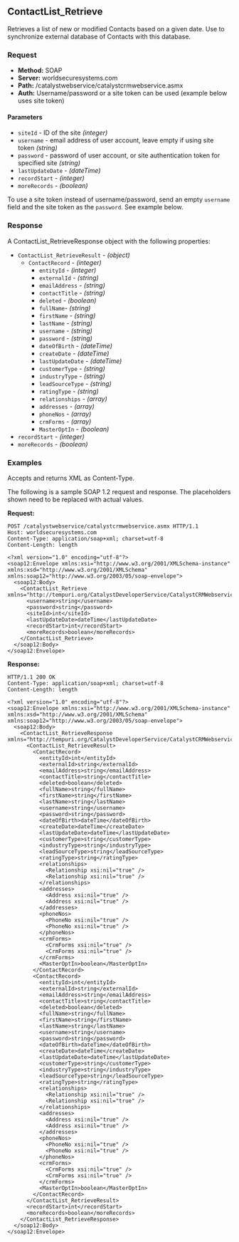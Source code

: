 ## ContactList_Retrieve

Retrieves a list of new or modified Contacts based on a given date. Use to synchronize external database of Contacts with this database.

### Request

* **Method:** SOAP
* **Server:** worldsecuresystems.com
* **Path:** /catalystwebservice/catalystcrmwebservice.asmx
* **Auth:** Username/password or a site token can be used (example below uses site token)

#### Parameters

* `siteId` - ID of the site *(integer)*
* `username` - email address of user account, leave empty if using site token *(string)*
* `password` - password of user account, or site authentication token for specified site *(string)*
* `lastUpdateDate` - *(dateTime)*
* `recordStart` - *(integer)*
* `moreRecords` - *(boolean)*

To use a site token instead of username/password, send an empty `username` field and the site token as the `password`. See example below.

### Response

A ContactList_RetrieveResponse object with the following properties:

* `ContactList_RetrieveResult` - *(object)*
  * `ContactRecord` - *(integer)*
	* `entityId` - *(integer)*
    * `externalId` - *(string)*
    * `emailAddress` - *(string)*
    * `contactTitle` - *(string)*
    * `deleted` - *(boolean)*
    * `fullName`- *(string)*
    * `firstName` - *(string)*
    * `lastName` - *(string)*
    * `username` - *(string)*
    * `password` - *(string)*
    * `dateOfBirth` - *(dateTime)*
    * `createDate` - *(dateTime)*
    * `lastUpdateDate` - *(dateTime)*
    * `customerType` - *(string)*
    * `industryType` - *(string)*
    * `leadSourceType` - *(string)*
    * `ratingType` - *(string)*
    * `relationships` - *(array)*
    * `addresses` - *(array)*
    * `phoneNos` - *(array)*
    * `crmForms` - *(array)*    
    * `MasterOptIn` - *(boolean)* 
* `recordStart` - *(integer)* 
* `moreRecords` - *(boolean)* 
 

### Examples

Accepts and returns XML as Content-Type. 

The following is a sample SOAP 1.2 request and response. The placeholders shown need to be replaced with actual values.

**Request:**
~~~
POST /catalystwebservice/catalystcrmwebservice.asmx HTTP/1.1
Host: worldsecuresystems.com
Content-Type: application/soap+xml; charset=utf-8
Content-Length: length

<?xml version="1.0" encoding="utf-8"?>
<soap12:Envelope xmlns:xsi="http://www.w3.org/2001/XMLSchema-instance" xmlns:xsd="http://www.w3.org/2001/XMLSchema" xmlns:soap12="http://www.w3.org/2003/05/soap-envelope">
  <soap12:Body>
    <ContactList_Retrieve xmlns="http://tempuri.org/CatalystDeveloperService/CatalystCRMWebservice">
      <username>string</username>
      <password>string</password>
      <siteId>int</siteId>
      <lastUpdateDate>dateTime</lastUpdateDate>
      <recordStart>int</recordStart>
      <moreRecords>boolean</moreRecords>
    </ContactList_Retrieve>
  </soap12:Body>
</soap12:Envelope>
~~~

**Response:**
~~~
HTTP/1.1 200 OK
Content-Type: application/soap+xml; charset=utf-8
Content-Length: length

<?xml version="1.0" encoding="utf-8"?>
<soap12:Envelope xmlns:xsi="http://www.w3.org/2001/XMLSchema-instance" xmlns:xsd="http://www.w3.org/2001/XMLSchema" xmlns:soap12="http://www.w3.org/2003/05/soap-envelope">
  <soap12:Body>
    <ContactList_RetrieveResponse xmlns="http://tempuri.org/CatalystDeveloperService/CatalystCRMWebservice">
      <ContactList_RetrieveResult>
        <ContactRecord>
          <entityId>int</entityId>
          <externalId>string</externalId>
          <emailAddress>string</emailAddress>
          <contactTitle>string</contactTitle>
          <deleted>boolean</deleted>
          <fullName>string</fullName>
          <firstName>string</firstName>
          <lastName>string</lastName>
          <username>string</username>
          <password>string</password>
          <dateOfBirth>dateTime</dateOfBirth>
          <createDate>dateTime</createDate>
          <lastUpdateDate>dateTime</lastUpdateDate>
          <customerType>string</customerType>
          <industryType>string</industryType>
          <leadSourceType>string</leadSourceType>
          <ratingType>string</ratingType>
          <relationships>
            <Relationship xsi:nil="true" />
            <Relationship xsi:nil="true" />
          </relationships>
          <addresses>
            <Address xsi:nil="true" />
            <Address xsi:nil="true" />
          </addresses>
          <phoneNos>
            <PhoneNo xsi:nil="true" />
            <PhoneNo xsi:nil="true" />
          </phoneNos>
          <crmForms>
            <CrmForms xsi:nil="true" />
            <CrmForms xsi:nil="true" />
          </crmForms>
          <MasterOptIn>boolean</MasterOptIn>
        </ContactRecord>
        <ContactRecord>
          <entityId>int</entityId>
          <externalId>string</externalId>
          <emailAddress>string</emailAddress>
          <contactTitle>string</contactTitle>
          <deleted>boolean</deleted>
          <fullName>string</fullName>
          <firstName>string</firstName>
          <lastName>string</lastName>
          <username>string</username>
          <password>string</password>
          <dateOfBirth>dateTime</dateOfBirth>
          <createDate>dateTime</createDate>
          <lastUpdateDate>dateTime</lastUpdateDate>
          <customerType>string</customerType>
          <industryType>string</industryType>
          <leadSourceType>string</leadSourceType>
          <ratingType>string</ratingType>
          <relationships>
            <Relationship xsi:nil="true" />
            <Relationship xsi:nil="true" />
          </relationships>
          <addresses>
            <Address xsi:nil="true" />
            <Address xsi:nil="true" />
          </addresses>
          <phoneNos>
            <PhoneNo xsi:nil="true" />
            <PhoneNo xsi:nil="true" />
          </phoneNos>
          <crmForms>
            <CrmForms xsi:nil="true" />
            <CrmForms xsi:nil="true" />
          </crmForms>
          <MasterOptIn>boolean</MasterOptIn>
        </ContactRecord>
      </ContactList_RetrieveResult>
      <recordStart>int</recordStart>
      <moreRecords>boolean</moreRecords>
    </ContactList_RetrieveResponse>
  </soap12:Body>
</soap12:Envelope>
~~~
